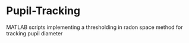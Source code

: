 # Pupil-Tracking
MATLAB scripts implementing a thresholding in radon space method for tracking pupil diameter
